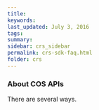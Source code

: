 ```yaml
---
title:  
keywords: 
last_updated: July 3, 2016
tags: 
summary: 
sidebar: crs_sidebar
permalink: crs-sdk-faq.html
folder: crs
---
```


### About COS APIs

There are several ways.

